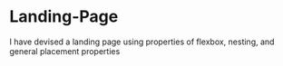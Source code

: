 # Landing-Page
  I have devised a landing page using properties of flexbox, nesting, and general placement properties
